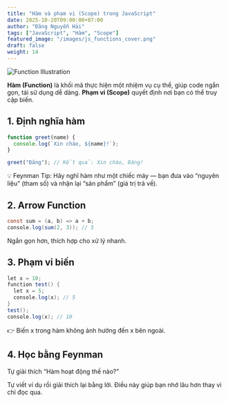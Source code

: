 ```yaml
---
title: "Hàm và phạm vi (Scope) trong JavaScript"
date: 2025-10-20T09:00:00+07:00
author: "Đăng Nguyễn Hải"
tags: ["JavaScript", "Hàm", "Scope"]
featured_image: "/images/js_functions_cover.png"
draft: false
weight: 14
---
```


![Function Illustration](/images/js_functions.png)

**Hàm (Function)** là khối mã thực hiện một nhiệm vụ cụ thể, giúp code ngắn gọn, tái sử dụng dễ dàng.
**Phạm vi (Scope)** quyết định nơi bạn có thể truy cập biến.<!--More-->

## 1. Định nghĩa hàm

```javascript
function greet(name) {
  console.log(`Xin chào, ${name}!`);
}

greet("Đăng"); // Kết quả: Xin chào, Đăng!

```
💡 Feynman Tip: Hãy nghĩ hàm như một chiếc máy — bạn đưa vào “nguyên liệu” (tham số) và nhận lại “sản phẩm” (giá trị trả về).

## 2. Arrow Function

```java
const sum = (a, b) => a + b;
console.log(sum(2, 3)); // 5

```

Ngắn gọn hơn, thích hợp cho xử lý nhanh.

## 3. Phạm vi biến

```java
let x = 10;
function test() {
  let x = 5;
  console.log(x); // 5
}
test();
console.log(x); // 10

```

👉 Biến x trong hàm không ảnh hưởng đến x bên ngoài.

## 4. Học bằng Feynman

Tự giải thích “Hàm hoạt động thế nào?”

Tự viết ví dụ rồi giải thích lại bằng lời.
Điều này giúp bạn nhớ lâu hơn thay vì chỉ đọc qua.
